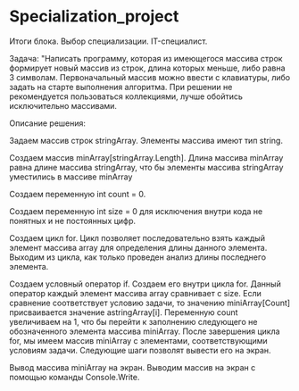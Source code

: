 # Specialization_project
Итоги блока. Выбор специализации.  IT-специалист.

Задача: "Написать программу, которая из имеющегося массива строк формирует новый массив из строк, длина которых меньше, либо равна 3 символам. Первоначальный массив можно ввести с клавиатуры, либо задать на старте выполнения алгоритма. При решении не рекомендуется пользоваться коллекциями, лучше обойтись исключительно массивами.

Описание решения:

Задаем массив строк stringArray. Элементы массива имеют тип string.

Создаем массив minArray[stringArray.Length]. Длина массива minArray равна длине массива stringArray, что бы элементы массива stringArray уместились в массиве minArray

Сoздаем переменную int count = 0.

Создаем переменную int size = 0 для исключения внутри кода не понятных и не постоянных цифр.

Создаем цикл for. Цикл позволяет последовательно взять каждый элемент массива array для определения длины данного элемента. Выходим из цикла, как только проведен анализ длины последнего элемента.

Создаем условный оператор if. Создаем его внутри цикла for. Данный оператор каждый элемент массива array сравнивает с size. Если сравнение соответствует условию задачи, то значению miniArray[Count] присваивается значение astringArray[i]. Переменную count увеличиваем на 1, что бы перейти к заполнению следующего не обозначенного элемента массива miniArray. После завершения цикла for, мы имеем массив miniArray с элементами, соответствующими условиям задачи. Следующие шаги позволят вывести его на экран.

Вывод массива miniArray на экран. Выводим массив на экран с помощью команды Console.Write.
